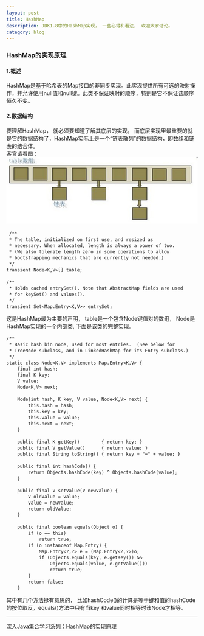 ```yaml
---
layout: post
title: HashMap
description: JDK1.8中的HashMap实现， 一些心得和看法， 欢迎大家讨论。
category: blog
---
```


### HashMap的实现原理

#### 1.概述

HashMap是基于哈希表的Map接口的非同步实现。此实现提供所有可选的映射操作，并允许使用null值和null键。此类不保证映射的顺序，特别是它不保证该顺序恒久不变。

#### 2.数据结构
要理解HashMap， 就必须要知道了解其底层的实现， 而底层实现里最重要的就是它的数据结构了，HashMap实际上是一个“链表散列”的数据结构，即数组和链表的结合体。<br/>
客官请看图：
![数组-链表-HashMap](/images/HashMap.jpg  "数据结构")

	 /**
     * The table, initialized on first use, and resized as
     * necessary. When allocated, length is always a power of two.
     * (We also tolerate length zero in some operations to allow
     * bootstrapping mechanics that are currently not needed.)
     */
    transient Node<K,V>[] table;

    /**
     * Holds cached entrySet(). Note that AbstractMap fields are used
     * for keySet() and values().
     */
    transient Set<Map.Entry<K,V>> entrySet;

这是HashMap最为主要的声明， table是一个包含Node键值对的数组， Node是HashMap实现的一个内部类, 下面是该类的完整实现。

	/**
     * Basic hash bin node, used for most entries.  (See below for
     * TreeNode subclass, and in LinkedHashMap for its Entry subclass.)
     */
	static class Node<K,V> implements Map.Entry<K,V> {
        final int hash;
        final K key;
        V value;
        Node<K,V> next;

        Node(int hash, K key, V value, Node<K,V> next) {
            this.hash = hash;
            this.key = key;
            this.value = value;
            this.next = next;
        }
	
		public final K getKey()        { return key; }
        public final V getValue()      { return value; }
        public final String toString() { return key + "=" + value; }

        public final int hashCode() {
            return Objects.hashCode(key) ^ Objects.hashCode(value);
        }

        public final V setValue(V newValue) {
            V oldValue = value;
            value = newValue;
            return oldValue;
        }

        public final boolean equals(Object o) {
            if (o == this)
                return true;
            if (o instanceof Map.Entry) {
                Map.Entry<?,?> e = (Map.Entry<?,?>)o;
                if (Objects.equals(key, e.getKey()) &&
                    Objects.equals(value, e.getValue()))
                    return true;
            }
            return false;
        }
	
其中有几个方法挺有意思的， 比如hashCode()的计算是等于键和值的hashCode的按位取反，equals()方法中只有当key 和value同时相等时该Node才相等。

---

[](klx)
[深入Java集合学习系列：HashMap的实现原理](http://zhangshixi.iteye.com/blog/672697)
